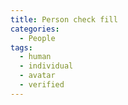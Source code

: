 ```yaml
---
title: Person check fill
categories:
  - People
tags:
  - human
  - individual
  - avatar
  - verified
---
```

